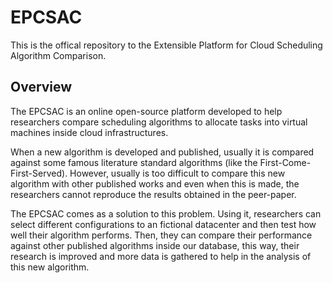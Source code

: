 # EPCSAC
This is the offical repository to the Extensible Platform for Cloud Scheduling Algorithm Comparison.

## Overview

The EPCSAC is an online open-source platform developed to help researchers compare scheduling algorithms to allocate tasks into virtual machines inside cloud infrastructures.

When a new algorithm is developed and published, usually it is compared against some famous literature standard algorithms (like the First-Come-First-Served). However, usually is too difficult to compare this new algorithm with other published works and even when this is made, the researchers cannot reproduce the results obtained in the peer-paper.

The EPCSAC comes as a solution to this problem. Using it, researchers can select different configurations to an fictional datacenter and then test how well their algorithm performs. Then, they can compare their performance against other published algorithms inside our database, this way, their research is improved and more data is gathered to help in the analysis of this new algorithm.
